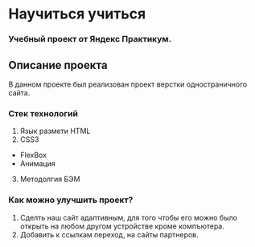 # Научиться учиться 
### Учебный проект от Яндекс Практикум.
## Описание проекта 
В данном проекте был реализован проект верстки одностраничного сайта.
### Стек технологий
1. Язык размети HTML
2. CSS3
 - FlexBox
 - Анимация
3. Методолгия БЭМ
### Как можно улучшить проект?
1. Сделть наш сайт адаптивным, для того чтобы его можно было открыть на любом другом устройстве кроме компъютера.
2. Добавить к ссылкам переход, на сайты партнеров.
